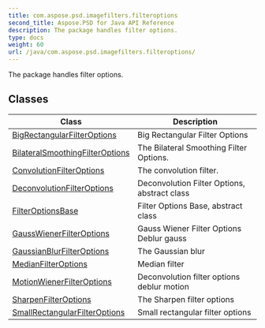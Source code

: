 ```yaml
---
title: com.aspose.psd.imagefilters.filteroptions
second_title: Aspose.PSD for Java API Reference
description: The package handles filter options.
type: docs
weight: 60
url: /java/com.aspose.psd.imagefilters.filteroptions/
---
```



The package handles filter options.


## Classes

| Class | Description |
| --- | --- |
| [BigRectangularFilterOptions](../com.aspose.psd.imagefilters.filteroptions/bigrectangularfilteroptions) | Big Rectangular Filter Options |
| [BilateralSmoothingFilterOptions](../com.aspose.psd.imagefilters.filteroptions/bilateralsmoothingfilteroptions) | The Bilateral Smoothing Filter Options. |
| [ConvolutionFilterOptions](../com.aspose.psd.imagefilters.filteroptions/convolutionfilteroptions) | The convolution filter. |
| [DeconvolutionFilterOptions](../com.aspose.psd.imagefilters.filteroptions/deconvolutionfilteroptions) | Deconvolution Filter Options, abstract class |
| [FilterOptionsBase](../com.aspose.psd.imagefilters.filteroptions/filteroptionsbase) | Filter Options Base, abstract class |
| [GaussWienerFilterOptions](../com.aspose.psd.imagefilters.filteroptions/gausswienerfilteroptions) | Gauss Wiener Filter Options Deblur gauss |
| [GaussianBlurFilterOptions](../com.aspose.psd.imagefilters.filteroptions/gaussianblurfilteroptions) | The Gaussian blur |
| [MedianFilterOptions](../com.aspose.psd.imagefilters.filteroptions/medianfilteroptions) | Median filter |
| [MotionWienerFilterOptions](../com.aspose.psd.imagefilters.filteroptions/motionwienerfilteroptions) | Deconvolution filter options deblur motion |
| [SharpenFilterOptions](../com.aspose.psd.imagefilters.filteroptions/sharpenfilteroptions) | The Sharpen filter options |
| [SmallRectangularFilterOptions](../com.aspose.psd.imagefilters.filteroptions/smallrectangularfilteroptions) | Small rectangular filter options |
